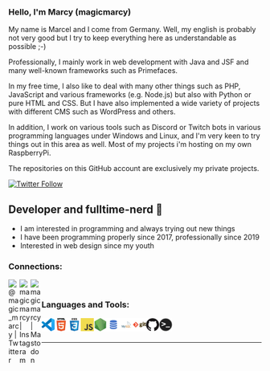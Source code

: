 ### Hello, I'm Marcy (magicmarcy)
My name is Marcel and I come from Germany. Well, my english is probably not very good but I try to keep everything here as understandable as possible ;-)

Professionally, I mainly work in web development with Java and JSF and many well-known frameworks such as Primefaces.

In my free time, I also like to deal with many other things such as PHP, JavaScript and various frameworks (e.g. Node.js) but also with Python or pure HTML and CSS. But I have also implemented a wide variety of projects with different CMS such as WordPress and others.

In addition, I work on various tools such as Discord or Twitch bots in various programming languages under Windows and Linux, and I'm very keen to try things out in this area as well. Most of my projects i'm hosting on my own RaspberryPi.

The repositories on this GitHub account are exclusively my private projects.

[![Twitter Follow](https://img.shields.io/twitter/follow/magic_marcy?color=1DA1F2&logo=twitter&style=for-the-badge)](https://twitter.com/intent/follow?original_referer=https%3A%2F%2Fgithub.com%2Fmagic_marcy&screen_name=magic_marcy)

## Developer and fulltime-nerd 🤣

- I am interested in programming and always trying out new things
- I have been programming properly since 2017, professionally since 2019
- Interested in web design since my youth

### Connections:

[<img align="left" alt="@magic_marcy | Twitter" width="22px" src="https://cdn.jsdelivr.net/npm/simple-icons@v3/icons/twitter.svg" />][twitter]
[<img align="left" alt="magicmarcy | Instagram" width="22px" src="https://cdn.jsdelivr.net/npm/simple-icons@v3/icons/instagram.svg" />][instagram]
[<img align="left" alt="magicmarcy | Mastodon" width="22px" src="https://upload.wikimedia.org/wikipedia/commons/4/48/Mastodon_Logotype_%28Simple%29.svg" />][mastodon]

<br />

### Languages and Tools:

<img align="left" alt="Visual Studio Code" width="26px" src="https://raw.githubusercontent.com/github/explore/80688e429a7d4ef2fca1e82350fe8e3517d3494d/topics/visual-studio-code/visual-studio-code.png" />
<img align="left" alt="HTML5" width="26px" src="https://raw.githubusercontent.com/github/explore/80688e429a7d4ef2fca1e82350fe8e3517d3494d/topics/html/html.png" />
<img align="left" alt="CSS3" width="26px" src="https://raw.githubusercontent.com/github/explore/80688e429a7d4ef2fca1e82350fe8e3517d3494d/topics/css/css.png" />
<img align="left" alt="JavaScript" width="26px" src="https://raw.githubusercontent.com/github/explore/80688e429a7d4ef2fca1e82350fe8e3517d3494d/topics/javascript/javascript.png" />
<img align="left" alt="Node.js" width="26px" src="https://raw.githubusercontent.com/github/explore/80688e429a7d4ef2fca1e82350fe8e3517d3494d/topics/nodejs/nodejs.png" />
<img align="left" alt="SQL" width="26px" src="https://raw.githubusercontent.com/github/explore/80688e429a7d4ef2fca1e82350fe8e3517d3494d/topics/sql/sql.png" />
<img align="left" alt="MySQL" width="26px" src="https://raw.githubusercontent.com/github/explore/80688e429a7d4ef2fca1e82350fe8e3517d3494d/topics/mysql/mysql.png" />
<img align="left" alt="Git" width="26px" src="https://raw.githubusercontent.com/github/explore/80688e429a7d4ef2fca1e82350fe8e3517d3494d/topics/git/git.png" />
<img align="left" alt="GitHub" width="26px" src="https://raw.githubusercontent.com/github/explore/78df643247d429f6cc873026c0622819ad797942/topics/github/github.png" />
<img align="left" alt="Terminal" width="26px" src="https://raw.githubusercontent.com/github/explore/80688e429a7d4ef2fca1e82350fe8e3517d3494d/topics/terminal/terminal.png" />

<br />
<br />

---

[twitter]: https://twitter.com/magic_marcy
[instagram]: https://instagram.com/magicmarcy
[mastodon]: https://ruhr.social/@magicmarcy
